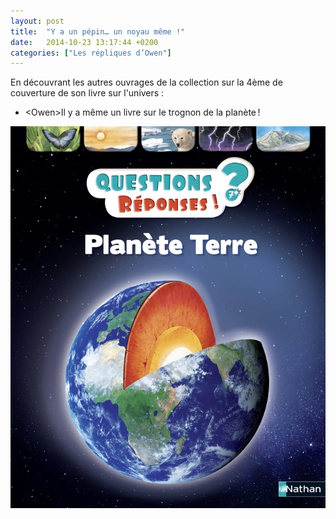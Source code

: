 ```yaml
---
layout: post
title:  "Y a un pépin… un noyau même !"
date:   2014-10-23 13:17:44 +0200
categories: ["Les répliques d’Owen"]
---
```


En découvrant les autres ouvrages de la collection sur la 4ème de
couverture de son livre sur l'univers :

-  \<Owen\>Il y a même un livre sur le trognon de la planète !

![Planète Terre](/assets/images/PlaneteTerre.webp)

<!--more-->
